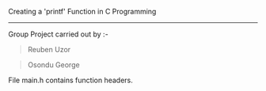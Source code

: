 Creating a 'printf' Function in C Programming

---------------------------------------------

Group Project carried out by :-

> Reuben Uzor

> Osondu George

File main.h contains function headers.
